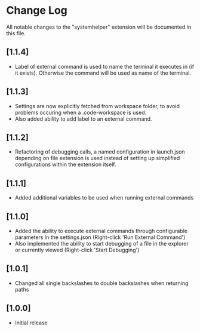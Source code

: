 # Change Log

All notable changes to the "systemhelper" extension will be documented in this file.
## [1.1.4]
- Label of external command is used to name the terminal it executes in (if it exists). Otherwise the command will be used as name of the terminal.

## [1.1.3]

- Settings are now explicitly fetched from workspace folder, to avoid problems occuring when a .code-workspace is used.
- Also added ability to add label to an external command.

## [1.1.2]

- Refactoring of debugging calls, a named configuration in launch.json depending on file extension is used instead of setting up simplified configurations within the extension itself.

## [1.1.1]

- Added additional variables to be used when running external commands

## [1.1.0]

- Added the ability to execute external commands through configurable parameters in the settings.json (Right-click 'Run External Command')
- Also implemented the ability to start debugging of a file in the explorer or currently viewed (Right-click 'Start Debugging')

## [1.0.1]

- Changed all single backslashes to double backslashes when returning paths

## [1.0.0]

- Initial release
